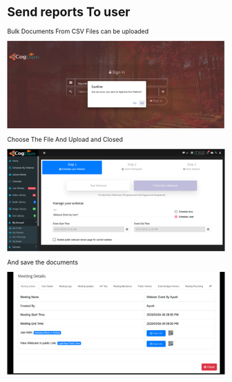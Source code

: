 # Send reports To user

Bulk Documents From CSV Files can be uploaded

![](../.gitbook/assets/image%20%28137%29.png)

Choose The File And Upload and Closed

![](../.gitbook/assets/image%20%28254%29.png)

And save the documents

![](../.gitbook/assets/image%20%28257%29.png)

